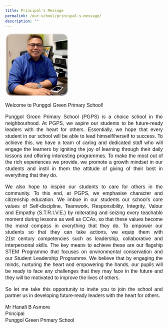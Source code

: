 ```yaml
---
title: Principal's Message
permalink: /our-school/principal-s-message/
description: ""
---
```

<img src="/images/Our%20School/Mr%20Hanafi%20B%20Asmore.jpg"  
     style="width:40%">

<p style="line-height:1.3; font-size:16px; font-family:Arial; text-align:justify;">Welcome to Punggol Green Primary School!

<p style="line-height:1.3; font-size:16px; font-family:Arial; text-align:justify;">Punggol Green Primary School (PGPS) is a choice school in the neighbourhood. At PGPS, we aspire our students to be future-ready leaders with the heart for others. Essentially, we hope that every student in our school will be able to lead himself/herself to success. To achieve this, we have a team of caring and dedicated staff who will engage the learners by igniting the joy of learning through their daily lessons and offering interesting programmes. To make the most out of the rich experiences we provide, we promote a growth mindset in our students and instil in them the attitude of giving of their best in everything that they do.</p>

<p style="line-height:1.3; font-size:16px; font-family:Arial; text-align:justify;">We also hope to inspire our students to care for others in the community. To this end, at PGPS, we emphasise character and citizenship education. We imbue in our students our school’s core values of Self-discipline, Teamwork, Responsibility, Integrity, Valour and Empathy (S.T.R.I.V.E.) by reiterating and seizing every teachable moment during lessons as well as CCAs, so that these values become the moral compass in everything that they do. To empower our students so that they can take actions, we equip them with 21st century competencies such as leadership, collaborative and interpersonal skills. The key means to achieve these are our flagship STEM Programme that focuses on environmental conservation and our Student Leadership Programme. We believe that by engaging the minds, nurturing the heart and empowering the hands, our pupils will be ready to face any challenges that they may face in the future and they will be motivated to improve the lives of others.</p>

<p style="line-height: 1.3; font-size:16px; font-family:Arial; text-align:justify;">So let me take this opportunity to invite you to join the school and partner us in developing future-ready leaders with the heart for others.</p>

<p style="line-height: 1.3; font-size:16px; font-family:Arial; text-align:justify;">Mr Hanafi B Asmore<br>
Principal<br>
Punggol Green Primary School</p>